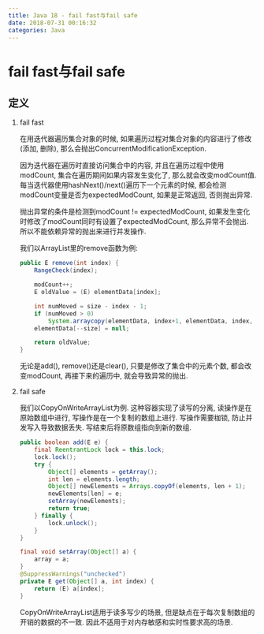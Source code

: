 ```yaml
---
title: Java 18 - fail fast与fail safe
date: 2018-07-31 00:16:32
categories: Java
---
```

# fail fast与fail safe

<!--more-->

## 定义

1. fail fast

    在用迭代器遍历集合对象的时候, 如果遍历过程对集合对象的内容进行了修改(添加, 删除), 那么会抛出ConcurrentModificationException.

    因为迭代器在遍历时直接访问集合中的内容, 并且在遍历过程中使用modCount, 集合在遍历期间如果内容发生变化了, 那么就会改变modCount值. 每当迭代器使用hashNext()/next()遍历下一个元素的时候, 都会检测modCount变量是否为expectedModCount, 如果是正常返回, 否则抛出异常.

    抛出异常的条件是检测到modCount != expectedModCount, 如果发生变化时修改了modCount同时有设置了expectedModCount, 那么异常不会抛出. 所以不能依赖异常的抛出来进行并发操作.

    我们以ArrayList里的remove函数为例:

    ```java
    public E remove(int index) {
        RangeCheck(index);

        modCount++;
        E oldValue = (E) elementData[index];

        int numMoved = size - index - 1;
        if (numMoved > 0)
            System.arraycopy(elementData, index+1, elementData, index, numMoved);
        elementData[--size] = null;

        return oldValue;
    }
    ```

    无论是add(), remove()还是clear(), 只要是修改了集合中的元素个数, 都会改变modCount, 再接下来的遍历中, 就会导致异常的抛出.

2. fail safe
   
    我们以CopyOnWriteArrayList为例. 这种容器实现了读写的分离, 读操作是在原始数组中进行, 写操作是在一个复制的数组上进行. 写操作需要枷锁, 防止并发写入导致数据丢失. 写结束后将原数组指向到新的数组.

    ```java
    public boolean add(E e) {
        final ReentrantLock lock = this.lock;
        lock.lock();
        try {
            Object[] elements = getArray();
            int len = elements.length;
            Object[] newElements = Arrays.copyOf(elements, len + 1);
            newElements[len] = e;
            setArray(newElements);
            return true;
        } finally {
            lock.unlock();
        }
    }

    final void setArray(Object[] a) {
        array = a;
    }
    @SuppressWarnings("unchecked")
    private E get(Object[] a, int index) {
        return (E) a[index];
    }
    ```

    CopyOnWriteArrayList适用于读多写少的场景, 但是缺点在于每次复制数组的开销的数据的不一致. 因此不适用于对内存敏感和实时性要求高的场景.